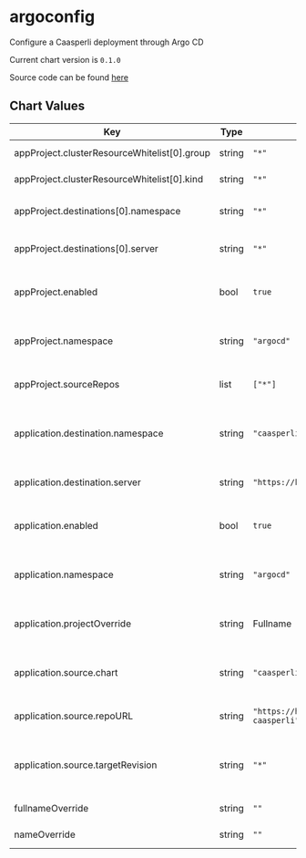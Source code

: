 argoconfig
==========
Configure a Caasperli deployment through Argo CD

Current chart version is `0.1.0`

Source code can be found [here](https://github.com/hairmare/helm-caasperli)



## Chart Values

| Key | Type | Default | Description |
|-----|------|---------|-------------|
| appProject.clusterResourceWhitelist[0].group | string | `"*"` | API groups to whitelist |
| appProject.clusterResourceWhitelist[0].kind | string | `"*"` | API kind to whitelist |
| appProject.destinations[0].namespace | string | `"*"` | Destination namespace to allow |
| appProject.destinations[0].server | string | `"*"` | Destination server to allow |
| appProject.enabled | bool | `true` | Enable creating an AppProject resource |
| appProject.namespace | string | `"argocd"` | Namespace for AppProject resource |
| appProject.sourceRepos | list | `["*"]` | Source repos to allow |
| application.destination.namespace | string | `"caasperli"` | Target namespace of application in Argo CD |
| application.destination.server | string | `"https://kubernetes.default.svc"` | Target cluster in Argo CD |
| application.enabled | bool | `true` | Enable creating an Application resource |
| application.namespace | string | `"argocd"` | Namespace for Application resource |
| application.projectOverride | string | Fullname | Name of AppProject to install into |
| application.source.chart | string | `"caasperli"` | Name of chart in source repo |
| application.source.repoURL | string | `"https://hairmare.github.io/helm-caasperli"` | URL of sourece repo |
| application.source.targetRevision | string | `"*"` | Revision of chart in source repo to install |
| fullnameOverride | string | `""` | Override fullname |
| nameOverride | string | `""` | Override names |
